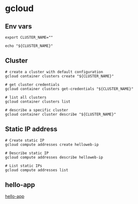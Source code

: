# gcloud

## Env vars

```shell
export CLUSTER_NAME=""

echo "${CLUSTER_NAME}"
```

## Cluster

```shell
# create a cluster with default configuration
gcloud container clusters create "${CLUSTER_NAME}"

# get cluster credentials
gcloud container clusters get-credentials "${CLUSTER_NAME}"

# list all clusters
gcloud container clusters list

# describe a specific cluster
gcloud container cluster describe "${CLUSTER_NAME}"
```

## Static IP address

```shell
# Create static IP
gcloud compute addresses create helloweb-ip

# Describe static IP
gcloud compute addresses describe helloweb-ip

# List static IPs
gcloud compute addresses list
```

## hello-app

[hello-app](hello-app/README.md)